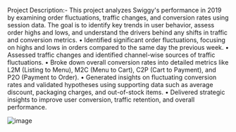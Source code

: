 Project Description:- This project analyzes Swiggy's performance in 2019 by examining order fluctuations, traffic changes, and conversion rates using session data. The goal is to identify key trends in user behavior, assess order highs and lows, and understand the drivers behind any shifts in traffic and conversion metrics.
• Identified significant order fluctuations, focusing on highs and lows in orders compared to the same day the previous week.
• Assessed traffic changes and identified channel-wise sources of traffic fluctuations.
• Broke down overall conversion rates into detailed metrics like L2M (Listing to Menu), M2C (Menu to Cart), C2P (Cart to Payment), and P2O (Payment to Order).
• Generated insights on fluctuating conversion rates and validated hypotheses using supporting data such as average discount, packaging charges, and out-of-stock items.
• Delivered strategic insights to improve user conversion, traffic retention, and overall performance.


![image](https://github.com/user-attachments/assets/5487ba22-200c-499b-a7e6-ae83dacb4da6)
